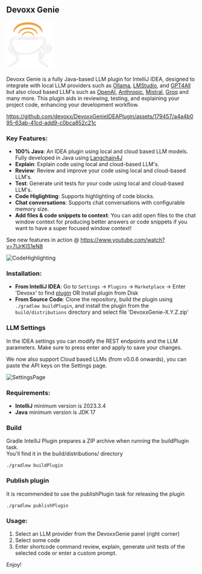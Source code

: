 ## Devoxx Genie 

<img height="128" src="src/main/resources/icons/pluginIcon.svg" width="128"/>

Devoxx Genie is a fully Java-based LLM plugin for IntelliJ IDEA, designed to integrate with local LLM providers such as [Ollama](https://ollama.com/), [LMStudio](https://lmstudio.ai/), and [GPT4All](https://gpt4all.io/index.html) but also cloud based LLM's such as [OpenAI](https://openai.com), [Anthropic](https://www.anthropic.com/), [Mistral](https://mistral.ai/), [Groq](https://groq.com/) and many more. This plugin aids in reviewing, testing, and explaining your project code, enhancing your development workflow.

https://github.com/devoxx/DevoxxGenieIDEAPlugin/assets/179457/a4a4b095-63ab-41cd-add9-c0bca852c21c

### Key Features:

- **100% Java**: An IDEA plugin using local and cloud based LLM models. Fully developed in Java using [Langchain4J](https://github.com/langchain4j/langchain4j)
- **Explain**: Explain code using local and cloud-based LLM's.
- **Review**: Review and improve your code using local and cloud-based LLM's.
- **Test**: Generate unit tests for your code using local and cloud-based LLM's.
- **Code Higlighting**: Supports highlighting of code blocks.
- **Chat conversations**: Supports chat conversations with configurable memory size.
- **Add files & code snippets to context**: You can add open files to the chat window context for producing better answers or code snippets if you want to have a super focused window context! 

See new features in action @ [https://www.youtube.com/watch?v=7IJrKIS1eN8 ](https://www.youtube.com/watch?v=E9PcKBSMv8U)

![CodeHighlighting](https://github.com/devoxx/DevoxxGenieIDEAPlugin/assets/179457/b8f9562f-622c-4cad-8742-817565cfecc0)

### Installation:

- **From IntelliJ IDEA**: Go to `Settings` -> `Plugins` -> `Marketplace` -> Enter 'Devoxx' to find [plugin](https://plugins.jetbrains.com/plugin/24169-devoxxgenie) OR Install plugin from Disk
- **From Source Code**: Clone the repository, build the plugin using `./gradlew buildPlugin`, and install the plugin from the `build/distributions` directory and select file 'DevoxxGenie-X.Y.Z.zip'

 
### LLM Settings
In the IDEA settings you can modify the REST endpoints and the LLM parameters.  Make sure to press enter and apply to save your changes.

We now also support Cloud based LLMs (from v0.0.6 onwards), you can paste the API keys on the Settings page. 

![SettingsPage](https://github.com/devoxx/DevoxxGenieIDEAPlugin/assets/179457/08ccffe1-333a-4770-b4e2-63fd58f8eee4)

### Requirements:

- **IntelliJ** minimum version is 2023.3.4
- **Java** minimum version is JDK 17

### Build

Gradle IntelliJ Plugin prepares a ZIP archive when running the buildPlugin task.  
You'll find it in the build/distributions/ directory

```shell
./gradlew buildPlugin 
```

### Publish plugin

It is recommended to use the publishPlugin task for releasing the plugin

```shell
./gradlew publishPlugin
```


### Usage:
1) Select an LLM provider from the DevoxxGenie panel (right corner)
2) Select some code 
4) Enter shortcode command review, explain, generate unit tests of the selected code or enter a custom prompt.

Enjoy! 
